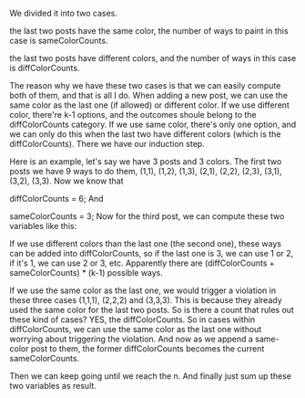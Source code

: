 We divided it into two cases.

the last two posts have the same color, the number of ways to paint in this case is sameColorCounts.

the last two posts have different colors, and the number of ways in this case is diffColorCounts.

The reason why we have these two cases is that we can easily compute both of them, and that is all I do. When adding a new post, we can use the same color as the last one (if allowed) or different color. If we use different color, there're k-1 options, and the outcomes shoule belong to the diffColorCounts category. If we use same color, there's only one option, and we can only do this when the last two have different colors (which is the diffColorCounts). There we have our induction step.

Here is an example, let's say we have 3 posts and 3 colors. The first two posts we have 9 ways to do them, (1,1), (1,2), (1,3), (2,1), (2,2), (2,3), (3,1), (3,2), (3,3). Now we know that

diffColorCounts = 6;
And

sameColorCounts = 3;
Now for the third post, we can compute these two variables like this:

If we use different colors than the last one (the second one), these ways can be added into diffColorCounts, so if the last one is 3, we can use 1 or 2, if it's 1, we can use 2 or 3, etc. Apparently there are (diffColorCounts + sameColorCounts) * (k-1) possible ways.

If we use the same color as the last one, we would trigger a violation in these three cases (1,1,1), (2,2,2) and (3,3,3). This is because they already used the same color for the last two posts. So is there a count that rules out these kind of cases? YES, the diffColorCounts. So in cases within diffColorCounts, we can use the same color as the last one without worrying about triggering the violation. And now as we append a same-color post to them, the former diffColorCounts becomes the current sameColorCounts.

Then we can keep going until we reach the n. And finally just sum up these two variables as result.
